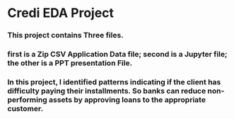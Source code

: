 # Credi EDA Project
### This project contains Three files.
### first is a Zip CSV Application Data file; second is a Jupyter file; the other is a PPT presentation File.
### In this project, I identified patterns indicating if the client has difficulty paying their installments. So banks can reduce non-performing assets by approving loans to the appropriate customer.
